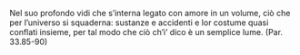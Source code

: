 Nel suo profondo vidi che s’interna
legato con amore in un volume,
ciò che per l’universo si squaderna:
sustanze e accidenti e lor costume
quasi conflati insieme, per tal modo
che ciò ch’i’ dico è un semplice lume. (Par. 33.85-90)
